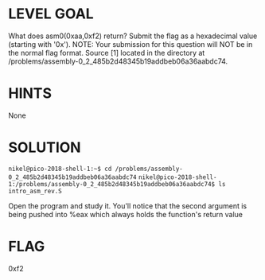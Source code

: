 # LEVEL GOAL

What does asm0(0xaa,0xf2) return? Submit the flag as a hexadecimal value (starting with '0x'). NOTE: Your submission for this question will NOT be in the normal flag format. Source [1]  located in the directory at /problems/assembly-0_2_485b2d48345b19addbeb06a36aabdc74.

# HINTS

None

# SOLUTION

`nikel@pico-2018-shell-1:~$ cd /problems/assembly-0_2_485b2d48345b19addbeb06a36aabdc74`
`nikel@pico-2018-shell-1:/problems/assembly-0_2_485b2d48345b19addbeb06a36aabdc74$ ls`
`intro_asm_rev.S`

Open the program and study it. You'll notice that the second argument is being pushed into %eax which always holds the function's return value

# FLAG

0xf2
